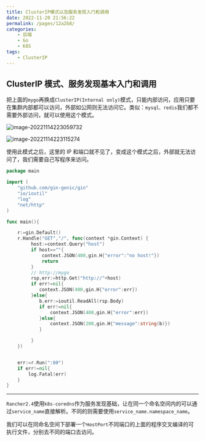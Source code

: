 ```yaml
---
title: ClusterIP模式以及服务发现入门和调用
date: 2022-11-20 21:56:22
permalink: /pages/12a2b8/
categories:
    - 后端
    - Go
    - K8S
tags:
    - ClusterIP
---
```


## ClusterIP 模式、服务发现基本入门和调用

把上面的`mygo`再换成`ClusterIP(Internal only)`模式，只能内部访问，应用只要在集群内部都可以访问，外部如公网则无法访问它。类似：`mysql、redis`我们都不需要外部访问，就可以使用这个模式。

![image-20221114223059732](https://virusoss.oss-cn-shanghai.aliyuncs.com/images/image-20221114223059732.png)

![image-20221114223115274](https://virusoss.oss-cn-shanghai.aliyuncs.com/images/image-20221114223115274.png)

使用此模式之后，这里的 IP 和端口就不见了，变成这个模式之后，外部就无法访问了，我们需要自己写程序来访问。

```go
package main

import (
	"github.com/gin-gonic/gin"
	"io/ioutil"
	"log"
	"net/http"
)

func main(){

	r:=gin.Default()
	r.Handle("GET","/", func(context *gin.Context) {
		 host:=context.Query("host")
		 if host==""{
			 context.JSON(400,gin.H{"error":"no host!"})
			 return
		 }
		 // http://mygo
		 rsp,err:=http.Get("http://"+host)
		 if err!=nil{
		 	context.JSON(400,gin.H{"error":err})
		 }else{
		 	b,err:=ioutil.ReadAll(rsp.Body)
		 	if err!=nil{
				context.JSON(400,gin.H{"error":err})
			}else{
				context.JSON(200,gin.H{"message":string(b)})
			}

		 }
	})


	err:=r.Run(":80")
	if err!=nil{
		log.Fatal(err)
	}
}
```

---

`Rancher2.4`使用`k8s-coredns`作为服务发现基础，让在同一个命名空间内的可以通过`service_name`直接解析。不同的则需要使用`service_name.namespace_name`。

我们可以在同命名空间下部署一个`HostPort`不同端口的上面的程序交叉编译的可执行文件，分别去不同的端口去访问。
